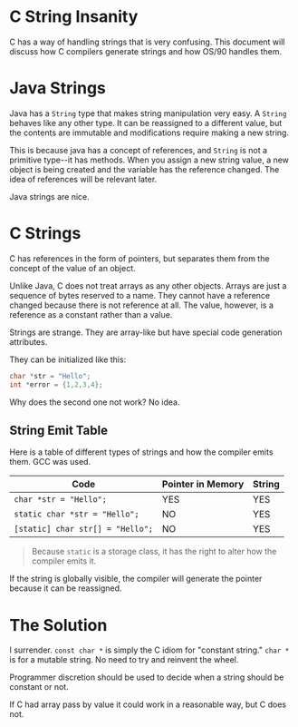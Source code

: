 # C String Insanity

C has a way of handling strings that is very confusing. This document will discuss how C compilers generate strings and how OS/90 handles them.

# Java Strings

Java has a `String` type that makes string manipulation very easy. A `String` behaves like any other type. It can be reassigned to a different value, but the contents are immutable and modifications require making a new string.

This is because java has a concept of references, and `String` is not a primitive type--it has methods. When you assign a new string value, a new object is being created and the variable has the reference changed. The idea of references will be relevant later.

Java strings are nice.

# C Strings

C has references in the form of pointers, but separates them from the concept of the value of an object.

Unlike Java, C does not treat arrays as any other objects. Arrays are just a sequence of bytes reserved to a name. They cannot have a reference changed because there is not reference at all. The value, however, is a reference as a constant rather than a value.

Strings are strange. They are array-like but have special code generation attributes.

They can be initialized like this:
```c
char *str = "Hello";
int *error = {1,2,3,4};
```
Why does the second one not work? No idea.

## String Emit Table

Here is a table of different types of strings and how the compiler emits them. GCC was used.

Code|                        Pointer in Memory| String |
-|-|-
`char *str = "Hello";`        | YES | YES |
`static char *str = "Hello";` | NO  | YES |
`[static] char str[] = "Hello";`| NO | YES |

> Because `static` is a storage class, it has the right to alter how the compiler emits it.

If the string is globally visible, the compiler will generate the pointer because it can be reassigned.

# The Solution

I surrender. `const char *` is simply the C idiom for "constant string." `char *` is for a mutable string. No need to try and reinvent the wheel.

Programmer discretion should be used to decide when a string should be constant or not.

If C had array pass by value it could work in a reasonable way, but C does not.
